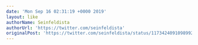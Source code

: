 ```yaml
---
date: 'Mon Sep 16 02:31:19 +0000 2019'
layout: like
authorName: Seinfeldista
authorUrl: 'https://twitter.com/seinfeldista'
originalPost: 'https://twitter.com/seinfeldista/status/1173424091098992640'
---
```

